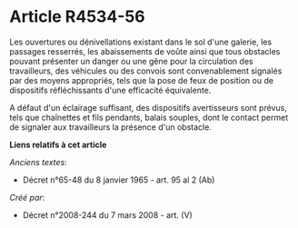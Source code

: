 # Article R4534-56

Les ouvertures ou dénivellations existant dans le sol d'une galerie, les passages resserrés, les abaissements de voûte ainsi
que tous obstacles pouvant présenter un danger ou une gêne pour la circulation des travailleurs, des véhicules ou des convois
sont convenablement signalés par des moyens appropriés, tels que la pose de feux de position ou de dispositifs réfléchissants
d'une efficacité équivalente.

A défaut d'un éclairage suffisant, des dispositifs avertisseurs sont prévus, tels que chaînettes et fils pendants, balais
souples, dont le contact permet de signaler aux travailleurs la présence d'un obstacle.

**Liens relatifs à cet article**

_Anciens textes_:

  - Décret n°65-48 du 8 janvier 1965 - art. 95 al 2 (Ab)

_Créé par_:

  - Décret n°2008-244 du 7 mars 2008 - art. (V)
